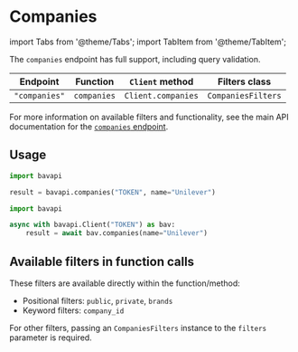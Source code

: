 # Companies

import Tabs from '@theme/Tabs';
import TabItem from '@theme/TabItem';

The `companies` endpoint has full support, including query validation.

| Endpoint      | Function    | `Client` method    | Filters class      |
| ------------- | ----------- | ------------------ | ------------------ |
| `"companies"` | `companies` | `Client.companies` | `CompaniesFilters` |

For more information on available filters and functionality, see the main API documentation for the
[`companies` endpoint](/core-resources/companies.md).

## Usage

<Tabs>
  <TabItem value="sync" label="Sync" default>

```py title="Using top-level functions"
import bavapi

result = bavapi.companies("TOKEN", name="Unilever")
```

  </TabItem>
  <TabItem value="async" label="Async">

```py title="Using Client asynchronously"
import bavapi

async with bavapi.Client("TOKEN") as bav:
    result = await bav.companies(name="Unilever")
```

  </TabItem>
</Tabs>

## Available filters in function calls

These filters are available directly within the function/method:

- Positional filters: `public`, `private`, `brands`
- Keyword filters: `company_id`

For other filters, passing an `CompaniesFilters` instance to the `filters` parameter is required.
